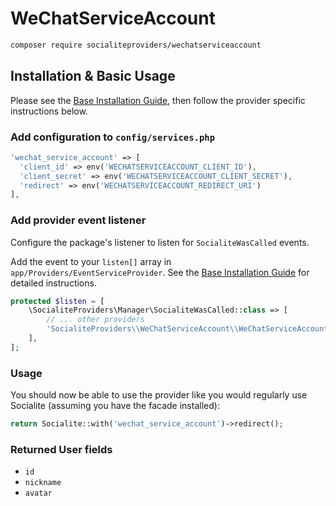 # WeChatServiceAccount

```bash
composer require socialiteproviders/wechatserviceaccount
```

## Installation & Basic Usage

Please see the [Base Installation Guide](https://socialiteproviders.com/usage/), then follow the provider specific instructions below.

### Add configuration to `config/services.php`

```php
'wechat_service_account' => [    
  'client_id' => env('WECHATSERVICEACCOUNT_CLIENT_ID'),  
  'client_secret' => env('WECHATSERVICEACCOUNT_CLIENT_SECRET'),  
  'redirect' => env('WECHATSERVICEACCOUNT_REDIRECT_URI') 
],
```

### Add provider event listener

Configure the package's listener to listen for `SocialiteWasCalled` events.

Add the event to your `listen[]` array in `app/Providers/EventServiceProvider`. See the [Base Installation Guide](https://socialiteproviders.com/usage/) for detailed instructions.

```php
protected $listen = [
    \SocialiteProviders\Manager\SocialiteWasCalled::class => [
        // ... other providers
        'SocialiteProviders\\WeChatServiceAccount\\WeChatServiceAccountExtendSocialite@handle',
    ],
];
```

### Usage

You should now be able to use the provider like you would regularly use Socialite (assuming you have the facade installed):

```php
return Socialite::with('wechat_service_account')->redirect();
```

### Returned User fields

- ``id``
- ``nickname``
- ``avatar``

